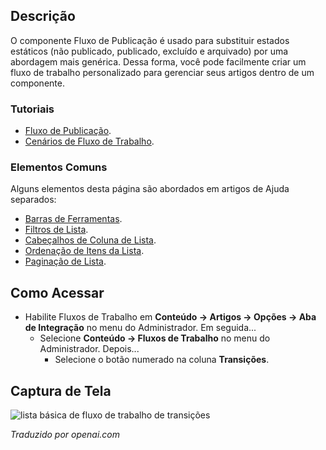<!-- Filename: Help4.x:Transitions_List:_Basic_Workflow  / Display title: Transições: Fluxo de Trabalho Básico -->

## Descrição

O componente Fluxo de Publicação é usado para substituir estados estáticos
(não publicado, publicado, excluído e arquivado) por uma abordagem mais genérica.
Dessa forma, você pode facilmente criar um fluxo de trabalho personalizado para gerenciar
seus artigos dentro de um componente.

### Tutoriais

* [Fluxo de Publicação](jdocmanual?article=user/workflows/workflow).
* [Cenários de Fluxo de Trabalho](jdocmanual?article=user/workflows/workflow-scenarios).

### Elementos Comuns

Alguns elementos desta página são abordados em artigos de Ajuda separados:

* [Barras de Ferramentas](jdocmanual?article=help/common-elements/toolbars).
* [Filtros de Lista](jdocmanual?article=help/common-elements/list-filters).
* [Cabeçalhos de Coluna de Lista](jdocmanual?article=help/common-elements/list-column-headers).
* [Ordenação de Itens da Lista](jdocmanual?article=help/common-elements/list-ordering).
* [Paginação de Lista](jdocmanual?article=help/common-elements/list-pagination).

## Como Acessar

- Habilite Fluxos de Trabalho em 
  **Conteúdo → Artigos → Opções → Aba de Integração** no menu do 
  Administrador. Em seguida... 
  - Selecione **Conteúdo → Fluxos de Trabalho** no menu do Administrador. Depois...
    - Selecione o botão numerado na coluna **Transições**.

## Captura de Tela

![lista básica de fluxo de trabalho de transições](../../../ptbr/images/workflows/transitions-basic-workflow-list.png)

*Traduzido por openai.com*

